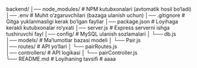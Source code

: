 backend/
│── node_modules/          # NPM kutubxonalari (avtomatik hosil bo‘ladi)
│── .env                   # Muhit o‘zgaruvchilari (bazaga ulanish uchun)
│── .gitignore             # Gitga yuklanmasligi kerak bo‘lgan fayllar
│── package.json           # Loyihaga kerakli kutubxonalar ro‘yxati
│── server.js              # Express serverni ishga tushiruvchi fayl
│── config/                # MySQL ulanish sozlamalari
│   └── db.js              
│── models/                # Ma’lumotlar bazasi modeli
│   └── Pair.js            
│── routes/                # API yo‘llari
│   └── pairRoutes.js      
│── controllers/           # API logikasi
│   └── pairController.js  
└── README.md              # Loyihaning tavsifi
#   a a a a  
 